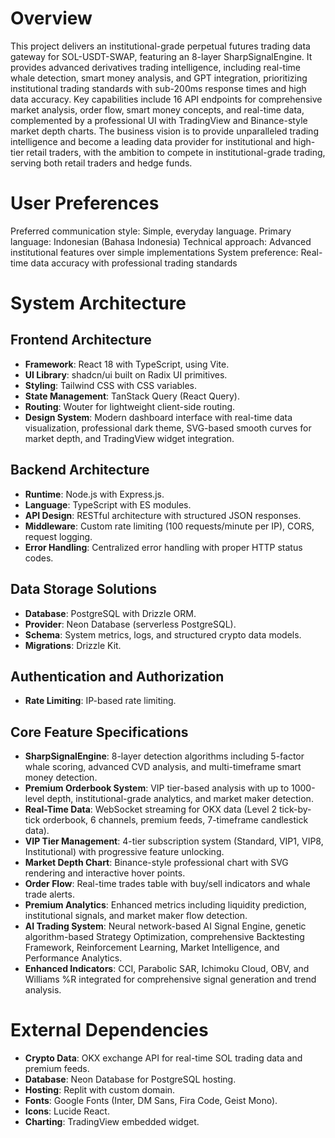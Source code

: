 # Overview

This project delivers an institutional-grade perpetual futures trading data gateway for SOL-USDT-SWAP, featuring an 8-layer SharpSignalEngine. It provides advanced derivatives trading intelligence, including real-time whale detection, smart money analysis, and GPT integration, prioritizing institutional trading standards with sub-200ms response times and high data accuracy. Key capabilities include 16 API endpoints for comprehensive market analysis, order flow, smart money concepts, and real-time data, complemented by a professional UI with TradingView and Binance-style market depth charts. The business vision is to provide unparalleled trading intelligence and become a leading data provider for institutional and high-tier retail traders, with the ambition to compete in institutional-grade trading, serving both retail traders and hedge funds.

# User Preferences

Preferred communication style: Simple, everyday language.
Primary language: Indonesian (Bahasa Indonesia)
Technical approach: Advanced institutional features over simple implementations
System preference: Real-time data accuracy with professional trading standards

# System Architecture

## Frontend Architecture
- **Framework**: React 18 with TypeScript, using Vite.
- **UI Library**: shadcn/ui built on Radix UI primitives.
- **Styling**: Tailwind CSS with CSS variables.
- **State Management**: TanStack Query (React Query).
- **Routing**: Wouter for lightweight client-side routing.
- **Design System**: Modern dashboard interface with real-time data visualization, professional dark theme, SVG-based smooth curves for market depth, and TradingView widget integration.

## Backend Architecture
- **Runtime**: Node.js with Express.js.
- **Language**: TypeScript with ES modules.
- **API Design**: RESTful architecture with structured JSON responses.
- **Middleware**: Custom rate limiting (100 requests/minute per IP), CORS, request logging.
- **Error Handling**: Centralized error handling with proper HTTP status codes.

## Data Storage Solutions
- **Database**: PostgreSQL with Drizzle ORM.
- **Provider**: Neon Database (serverless PostgreSQL).
- **Schema**: System metrics, logs, and structured crypto data models.
- **Migrations**: Drizzle Kit.

## Authentication and Authorization
- **Rate Limiting**: IP-based rate limiting.

## Core Feature Specifications
- **SharpSignalEngine**: 8-layer detection algorithms including 5-factor whale scoring, advanced CVD analysis, and multi-timeframe smart money detection.
- **Premium Orderbook System**: VIP tier-based analysis with up to 1000-level depth, institutional-grade analytics, and market maker detection.
- **Real-Time Data**: WebSocket streaming for OKX data (Level 2 tick-by-tick orderbook, 6 channels, premium feeds, 7-timeframe candlestick data).
- **VIP Tier Management**: 4-tier subscription system (Standard, VIP1, VIP8, Institutional) with progressive feature unlocking.
- **Market Depth Chart**: Binance-style professional chart with SVG rendering and interactive hover points.
- **Order Flow**: Real-time trades table with buy/sell indicators and whale trade alerts.
- **Premium Analytics**: Enhanced metrics including liquidity prediction, institutional signals, and market maker flow detection.
- **AI Trading System**: Neural network-based AI Signal Engine, genetic algorithm-based Strategy Optimization, comprehensive Backtesting Framework, Reinforcement Learning, Market Intelligence, and Performance Analytics.
- **Enhanced Indicators**: CCI, Parabolic SAR, Ichimoku Cloud, OBV, and Williams %R integrated for comprehensive signal generation and trend analysis.

# External Dependencies

- **Crypto Data**: OKX exchange API for real-time SOL trading data and premium feeds.
- **Database**: Neon Database for PostgreSQL hosting.
- **Hosting**: Replit with custom domain.
- **Fonts**: Google Fonts (Inter, DM Sans, Fira Code, Geist Mono).
- **Icons**: Lucide React.
- **Charting**: TradingView embedded widget.